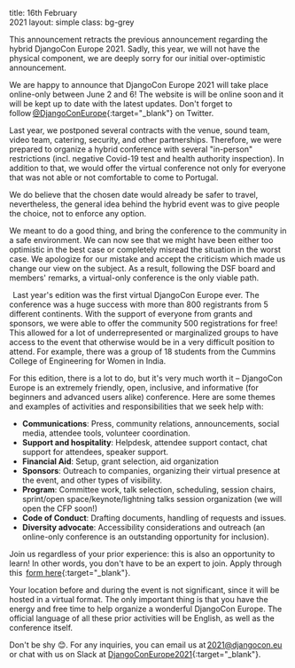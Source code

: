 title: 16th February<br/>2021
layout: simple
class: bg-grey

This announcement retracts the previous announcement regarding the hybrid DjangoCon Europe 2021. Sadly, this year, we will not have the physical component, we are deeply sorry for our initial over-optimistic announcement.

We are happy to announce that DjangoCon Europe 2021 will take place online-only between June 2 and 6! The website is will be online soon and it will be kept up to date with the latest updates. Don't forget to follow [@DjangoConEurope](https://twitter.com/djangoconeurope){:target="_blank"} on Twitter.

Last year, we postponed several contracts with the venue, sound team, video team, catering, security, and other partnerships. Therefore, we were prepared to organize a hybrid conference with several "in-person" restrictions (incl. negative Covid-19 test and health authority inspection). In addition to that, we would offer the virtual conference not only for everyone that was not able or not comfortable to come to Portugal.

We do believe that the chosen date would already be safer to travel, nevertheless, the general idea behind the hybrid event was to give people the choice, not to enforce any option.

We meant to do a good thing, and bring the conference to the community in a safe environment. We can now see that we might have been either too optimistic in the best case or completely misread the situation in the worst case. We apologize for our mistake and accept the criticism which made us change our view on the subject. As a result, following the DSF board and members' remarks, a virtual-only conference is the only viable path.

 
Last year's edition was the first virtual DjangoCon Europe ever. The conference was a huge success with more than 800 registrants from 5 different continents. With the support of everyone from grants and sponsors, we were able to offer the community 500 registrations for free! This allowed for a lot of underrepresented or marginalized groups to have access to the event that otherwise would be in a very difficult position to attend. For example, there was a group of 18 students from the Cummins College of Engineering for Women in India.

For this edition, there is a lot to do, but it's very much worth it – DjangoCon Europe is an extremely friendly, open, inclusive, and informative (for beginners and advanced users alike) conference. Here are some themes and examples of activities and responsibilities that we seek help with:

* **Communications**: Press, community relations, announcements, social media, attendee tools, volunteer coordination.
* **Support and hospitality**: Helpdesk, attendee support contact, chat support for attendees, speaker support.
* **Financial Aid**: Setup, grant selection, aid organization
* **Sponsors**: Outreach to companies, organizing their virtual presence at the event, and other types of visibility.
* **Program**: Committee work, talk selection, scheduling, session chairs, sprint/open space/keynote/lightning talks session organization (we will open the CFP soon!)
* **Code of Conduct**: Drafting documents, handling of requests and issues.
* **Diversity advocate**: Accessibility considerations and outreach (an online-only conference is an outstanding opportunity for inclusion).

Join us regardless of your prior experience: this is also an opportunity to learn! In other words, you don't have to be an expert to join. Apply through this  [form here](https://docs.google.com/forms/d/1Ovjn03WSAeoyDJ_7OL0Oe02gT_qkBq_GCJoPelORv00/){:target="_blank"}.

Your location before and during the event is not significant, since it will be hosted in a virtual format. The only important thing is that you have the energy and free time to help organize a wonderful DjangoCon Europe. The official language of all these prior activities will be English, as well as the conference itself.

Don't be shy 😊. For any inquiries, you can email us at [2021@djangocon.eu](mailto:2021@djangocon.eu) or chat with us on Slack at [DjangoConEurope2021](https://t.co/x6X7ylIq3k){:target="_blank"}.